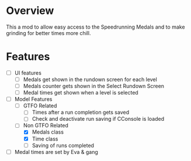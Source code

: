 # Overview

This a mod to allow easy access to the Speedrunning Medals and to make grinding for better times more chill.

# Features

- [ ] UI features
  - [ ] Medals get shown in the rundown screen for each level
  - [ ] Medals counter gets shown in the Select Rundown Screen
  - [ ] Medal times get shown when a level is selected

- [ ] Model Features
  - [ ] GTFO Related
    - [ ] Times after a run completion gets saved
    - [ ] Check and deactivate run saving if CConsole is loaded
  - [ ] Non GTFO Related
    - [x] Medals class
    - [x] Time class
    - [ ] Saving of runs completed
       
- [ ] Medal times are set by Eva & gang 
